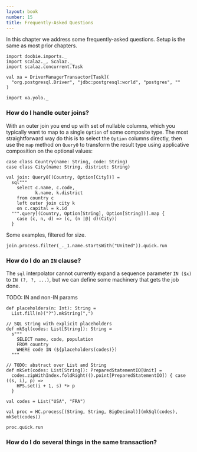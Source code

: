 ```yaml
---
layout: book
number: 15
title: Frequently-Asked Questions
---
```


In this chapter we address some frequently-asked questions. Setup is the same as most prior chapters.

```tut:silent
import doobie.imports._
import scalaz._, Scalaz._
import scalaz.concurrent.Task

val xa = DriverManagerTransactor[Task](
  "org.postgresql.Driver", "jdbc:postgresql:world", "postgres", ""
)

import xa.yolo._
```

### How do I handle outer joins?

With an outer join you end up with set of nullable columns, which you typically want to map to a single `Option` of some composite type. The most straightforward way do this is to select the `Option` columns directly, then use the `map` method on `Query0` to transform the result type using applicative composition on the optional values:

```tut:silent
case class Country(name: String, code: String)
case class City(name: String, district: String)

val join: Query0[(Country, Option[City])] = 
  sql"""
    select c.name, c.code,
           k.name, k.district 
    from country c 
    left outer join city k 
    on c.capital = k.id
  """.query[(Country, Option[String], Option[String])].map {
    case (c, n, d) => (c, (n |@| d)(City))
  }
```

Some examples, filtered for size.

```tut
join.process.filter(_._1.name.startsWith("United")).quick.run
```

### How do I do an `IN` clause?

The `sql` interpolator cannot currently expand a sequence parameter `IN ($x)` to `IN (?, ?, ...)`, but we can define some machinery that gets the job done.

TODO: IN and non-IN params

```tut:silent
def placeholders(n: Int): String =
  List.fill(n)("?").mkString(",")

// SQL string with explicit placeholders
def mkSql(codes: List[String]): String =
  s"""
    SELECT name, code, population 
    FROM country 
    WHERE code IN (${placeholders(codes)})
  """

// TODO: abstract over List and String
def mkSet(codes: List[String]): PreparedStatementIO[Unit] =
  codes.zipWithIndex.foldRight(().point[PreparedStatementIO]) { case ((s, i), p) =>
    HPS.set(i + 1, s) *> p
  }

val codes = List("USA", "FRA")

val proc = HC.process[(String, String, BigDecimal)](mkSql(codes), mkSet(codes))
```

```tut
proc.quick.run
```


### How do I do several things in the same transaction?

